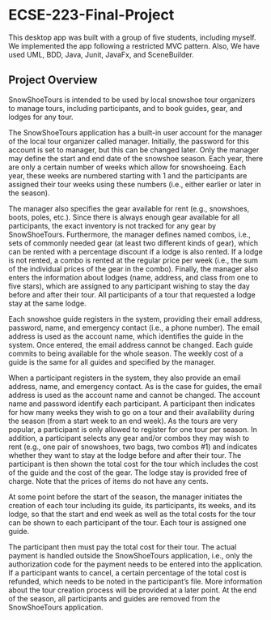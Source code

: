 # ECSE-223-Final-Project
This desktop app was built with a group of five students, including myself. We implemented the app following a restricted MVC pattern. Also, We have used UML, BDD, Java, Junit, JavaFx, and SceneBuilder. 


## Project Overview

SnowShoeTours is intended to be used by local snowshoe tour organizers to manage tours, including participants, and to book guides, gear, and lodges for any tour.

The SnowShoeTours application has a built-in user account for the manager of the local tour organizer called manager. Initially, the password for this account is set to manager, but this can be changed later. Only the manager may define the start and end date of the snowshoe season. Each year, there are only a certain number of weeks which allow for snowshoeing. Each year, these weeks are numbered starting with 1 and the participants are assigned their tour weeks using these numbers (i.e., either earlier or later in the season).

The manager also specifies the gear available for rent (e.g., snowshoes, boots, poles, etc.). Since there is always enough gear available for all participants, the exact inventory is not tracked for any gear by SnowShoeTours. Furthermore, the manager defines named combos, i.e., sets of commonly needed gear (at least two different kinds of gear), which can be rented with a percentage discount if a lodge is also rented. If a lodge is not rented, a combo is rented at the regular price per week (i.e., the sum of the individual prices of the gear in the combo). Finally, the manager also enters the information about lodges (name, address, and class from one to five stars), which are assigned to any participant wishing to stay the day before and after their tour. All participants of a tour that requested a lodge stay at the same lodge.

Each snowshoe guide registers in the system, providing their email address, password, name, and emergency contact (i.e., a phone number). The email address is used as the account name, which identifies the guide in the system. Once entered, the email address cannot be changed. Each guide commits to being available for the whole season. The weekly cost of a guide is the same for all guides and specified by the manager.

When a participant registers in the system, they also provide an email address, name, and emergency contact. As is the case for guides, the email address is used as the account name and cannot be changed. The account name and password identify each participant. A participant then indicates for how many weeks they wish to go on a tour and their availability during the season (from a start week to an end week). As the tours are very popular, a participant is only allowed to register for one tour per season. In addition, a participant selects any gear and/or combos they may wish to rent (e.g., one pair of snowshoes, two bags, two combos #1) and indicates whether they want to stay at the lodge before and after their tour. The participant is then shown the total cost for the tour which includes the cost of the guide and the cost of the gear. The lodge stay is provided free of charge. Note that the prices of items do not have any cents.

At some point before the start of the season, the manager initiates the creation of each tour including its guide, its participants, its weeks, and its lodge, so that the start and end week as well as the total costs for the tour can be shown to each participant of the tour. Each tour is assigned one guide.

The participant then must pay the total cost for their tour. The actual payment is handled outside the SnowShoeTours application, i.e., only the authorization code for the payment needs to be entered into the application. If a participant wants to cancel, a certain percentage of the total cost is refunded, which needs to be noted in the participant’s file. More information about the tour creation process will be provided at a later point. At the end of the season, all participants and guides are removed from the SnowShoeTours application.

